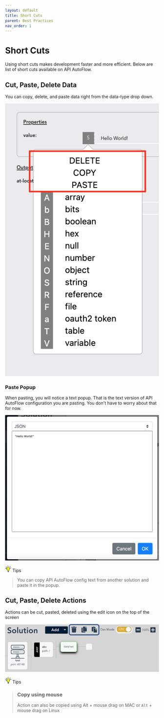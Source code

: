 ```yaml
---
layout: default
title: Short Cuts
parent: Best Practices
nav_order: 1
---
```


# Short Cuts
Using short cuts makes development faster and more efficient. Below are list of short cuts available on API AutoFlow.


## Cut, Paste, Delete Data
You can copy, delete, and paste data right from the data-type drop down.

![API AutoFlow Data Cut and Paste](/assets/images/cut-and-paste-data.png)

### Paste Popup
When pasting, you will notice a text popup.  That is the text version of API AutoFlow configuration you are pasting. You don't have to worry about that for now.  

![API AutoFlow Paste Popup](/assets/images/paste-popup.png)

<img src="/assets/images/tip-icon.png" alt="!" width="20"/>  Tips

> You can copy API AutoFlow config text from another solution and paste it in the popup.


## Cut, Paste, Delete Actions
Actions can be cut, pasted, deleted using the edit icon on the top of the screen


![API AutoFlow Actions Cut and Paste](/assets/images/cut-and-paste.png)

<img src="/assets/images/tip-icon.png" alt="!" width="20"/>  Tips

> ### Copy using mouse
> Action can also be copied using Alt + mouse drag on MAC or `Alt` + mouse drag on Linux
